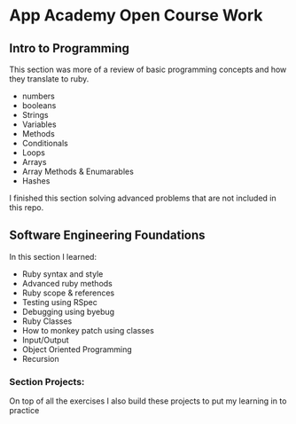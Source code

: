 # App Academy Open Course Work

## Intro to Programming
This section was more of a review of basic programming concepts and how they translate to ruby.

- numbers
- booleans
- Strings
- Variables
- Methods
- Conditionals
- Loops
- Arrays
- Array Methods & Enumarables
- Hashes

I finished this section solving advanced problems that are not included in this repo.

## Software Engineering Foundations

In this section I learned:

- Ruby syntax and style
- Advanced ruby methods
- Ruby scope & references
- Testing using RSpec
- Debugging using byebug
- Ruby Classes
- How to monkey patch using classes
- Input/Output
- Object Oriented Programming
- Recursion

### Section Projects:
On top of all the exercises I also build these projects to put my learning in to practice
